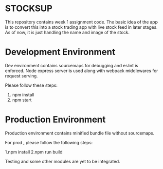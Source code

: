 # STOCKSUP

This repository contains week 1 assignment code. The basic idea of the app is to convert this into a stock trading app with live stock feed in later stages. As of now, it is just handling the name and image of the stock.

# Development Environment
Dev environment contains sourcemaps for debugging and eslint is enforced. Node express server is used along with webpack middlewares for request serving.

Please follow these steps:

1. npm install
2. npm start

# Production Environment
Production environment contains minified bundle file without sourcemaps.

For prod , please follow the following steps:

1.npm install
2.npm run build



Testing and some other modules are yet to be integrated.

